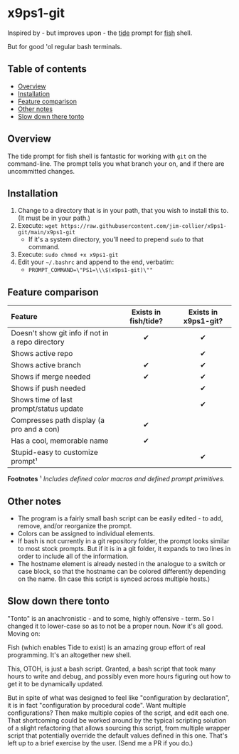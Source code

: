 <!-- omit in TOC -->
# x9ps1-git

Inspired by - but improves upon - the [tide](https://github.com/IlanCosman/tide) prompt for [fish](https://fishshell.com/) shell.

But for good 'ol regular bash terminals.

<!-- omit in TOC -->
## Table of contents

- [Overview](#overview)
- [Installation](#installation)
- [Feature comparison](#feature-comparison)
- [Other notes](#other-notes)
- [Slow down there tonto](#slow-down-there-tonto)

## Overview

The tide prompt for fish shell is fantastic for working with `git` on the command-line. The prompt tells you what branch your on, and if there are uncommitted changes.

## Installation

1. Change to a directory that is in your path, that you wish to install this to. (It must be in your path.)
1. Execute: `wget https://raw.githubusercontent.com/jim-collier/x9ps1-git/main/x9ps1-git`
   - If it's a system directory, you'll need to prepend `sudo` to that command.
1. Execute: `sudo chmod +x x9ps1-git`
1. Edit your `~/.bashrc` and append to the end, verbatim:
   - `PROMPT_COMMAND=\"PS1=\\\$(x9ps1-git)\""`

## Feature comparison

| Feature                                          | Exists in fish/tide? | Exists in x9ps1-git? |
|:---                                              | :---: | :---: |
| Doesn't show git info if not in a repo directory | ✔     | ✔     |
| Shows active repo                                |       | ✔     |
| Shows active branch                              | ✔     | ✔     |
| Shows if merge needed                            | ✔     | ✔     |
| Shows if push needed                             |       | ✔     |
| Shows time of last prompt/status update          |       | ✔     |
| Compresses path display (a pro and a con)        | ✔     |       |
| Has a cool, memorable name                       | ✔     |       |
| Stupid-easy to customize prompt¹                 |       | ✔     |

**Footnotes**
¹ *Includes defined color macros and defined prompt primitives.*

## Other notes

- The program is a fairly small bash script can be easily edited - to add, remove, and/or reorganize the prompt.
- Colors can be assigned to individual elements.
- If bash is not currently in a git repository folder, the prompt looks similar to most stock prompts. But if it is in a git folder, it expands to two lines in order to include all of the information.
- The hostname element is already nested in the analogue to a switch or case block, so that the hostname can be colored differently depending on the name. (In case this script is synced across multiple hosts.)

## Slow down there tonto

"Tonto" is an anachronistic - and to some, highly offensive - term. So I changed it to lower-case so as to not be a proper noun. Now it's all good. Moving on:

Fish (which enables Tide to exist) is an amazing group effort of real programming. It's an altogether new shell.

This, OTOH, is just a bash script. Granted, a bash script that took many hours to write and debug, and possibly even more hours figuring out how to get it to be dynamically updated.

But in spite of what was designed to feel like "configuration by declaration", it is in fact "configuration by procedural code". Want multiple configurations? Then make multiple copies of the script, and edit each one. That shortcoming could be worked around by the typical scripting solution of a slight refactoring that allows sourcing this script, from multiple wrapper script that potentially override the default values defined in this one. That's left up to a brief exercise by the user. (Send me a PR if you do.)